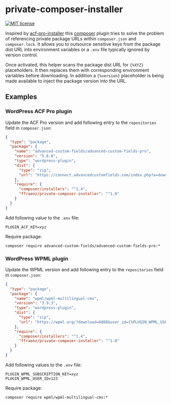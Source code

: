 
# private-composer-installer

[![MIT license](https://img.shields.io/badge/license-MIT-blue.svg)](LICENSE.md)

Inspired by [acf-pro-installer](https://github.com/PhilippBaschke/acf-pro-installer) this [composer](https://getcomposer.org/) plugin tries to solve the problem of referencing private package URLs within `composer.json` and `composer.lock`. It allows you to outsource sensitive keys from the package dist URL into environment variables or a `.env` file typically ignored by version control.

Once activated, this helper scans the package dist URL for `{%XYZ}` placeholders. It then replaces them with corresponding environment variables before downloading. In addition a `{%version}` placeholder is being made available to inject the package version into the URL.

## Examples

### WordPress ACF Pro plugin

Update the ACF Pro version and add following entry to the `repositories` field in `composer.json`:

```json
{
  "type": "package",
  "package": {
    "name": "advanced-custom-fields/advanced-custom-fields-pro",
    "version": "5.6.8",
    "type": "wordpress-plugin",
    "dist": {
      "type": "zip",
      "url": "https://connect.advancedcustomfields.com/index.php?a=download&p=pro&k={%PLUGIN_ACF_KEY}&t={%version}"
    },
    "require": {
      "composer/installers": "^1.4",
      "ffraenz/private-composer-installer": "^1.0"
    }
  }
}
```

Add following value to the `.env` file:

```
PLUGIN_ACF_KEY=xyz
```

Require package:

```
composer require advanced-custom-fields/advanced-custom-fields-pro:*
```

### WordPress WPML plugin

Update the WPML version and add following entry to the `repositories` field in `composer.json`:

```json
{
  "type": "package",
  "package": {
    "name": "wpml/wpml-multilingual-cms",
    "version": "3.9.3",
    "type": "wordpress-plugin",
    "dist": {
      "type": "zip",
      "url": "https://wpml.org/?download=6088&user_id={%PLUGIN_WPML_USER_ID}&subscription_key={%PLUGIN_WPML_SUBSCRIPTION_KEY}&version={%version}"
    },
    "require": {
      "composer/installers": "^1.4",
      "ffraenz/private-composer-installer": "^1.0"
    }
  }
}
```

Add following values to the `.env` file:

```
PLUGIN_WPML_SUBSCRIPTION_KEY=xyz
PLUGIN_WPML_USER_ID=123
```

Require package:

```
composer require wpml/wpml-multilingual-cms:*
```
